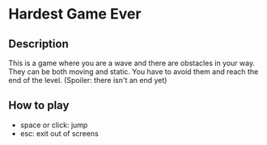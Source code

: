 # Hardest Game Ever

## Description

This is a game where you are a wave and there are obstacles in your way.
They can be both moving and static. You have to avoid them and reach the end of the level.
(Spoiler: there isn't an end yet)

## How to play

- space or click: jump
- esc: exit out of screens
